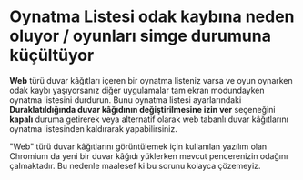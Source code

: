 # Oynatma Listesi odak kaybına neden oluyor / oyunları simge durumuna küçültüyor

**Web** türü duvar kâğıtları içeren bir oynatma listeniz varsa ve oyun oynarken odak kaybı yaşıyorsanız diğer uygulamalar tam ekran modundayken oynatma listesini durdurun. Bunu oynatma listesi ayarlarındaki **Duraklatıldığında duvar kâğıdının değiştirilmesine izin ver** seçeneğini **kapalı** duruma getirerek veya alternatif olarak web tabanlı duvar kâğıtlarını oynatma listesinden kaldırarak yapabilirsiniz.

"Web" türü duvar kâğıtlarını görüntülemek için kullanılan yazılım olan Chromium da yeni bir duvar kâğıdı yüklerken mevcut pencerenizin odağını çalmaktadır. Bu nedenle maalesef ki bu sorunu kolayca çözemeyiz.